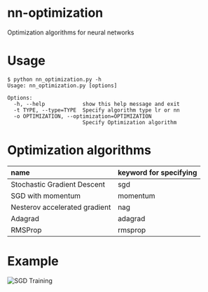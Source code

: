 # nn-optimization
Optimization algorithms for neural networks

# Usage

```
$ python nn_optimization.py -h
Usage: nn_optimization.py [options]

Options:
  -h, --help            show this help message and exit
  -t TYPE, --type=TYPE  Specify algorithm type lr or nn
  -o OPTIMIZATION, --optimization=OPTIMIZATION
                        Specify Optimization algorithm
```

# Optimization algorithms

|name|keyword for specifying|
|:----|:----|
|Stochastic Gradient Descent|sgd|
|SGD with momentum|momentum|
|Nesterov accelerated gradient|nag|
|Adagrad|adagrad|
|RMSProp|rmsprop|

# Example

![SGD Training](http://img.youtube.com/vi/-mmMzCEmFI8/0.jpg)
